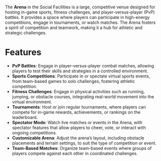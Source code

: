 The **Arena** in the Social Facilities is a large, competitive venue designed for hosting in-game sports, fitness challenges, and player-versus-player (PvP) battles. It provides a space where players can participate in high-energy competitions, engage in tournaments, or watch matches. The Arena fosters a spirit of competition and teamwork, making it a hub for athletic and strategic challenges.

# Features

- **PvP Battles**: Engage in player-versus-player combat matches, allowing players to test their skills and strategies in a controlled environment.
- **Sports Competitions**: Participate in or spectate virtual sports events, from team-based games to solo challenges, fostering athletic competition.
- **Fitness Challenges**: Engage in physical activities such as running, jumping, or obstacle courses, integrating real-world movement into the virtual environment.
- **Tournaments**: Host or join regular tournaments, where players can compete for in-game rewards, achievements, or rankings on the leaderboard.
- **Spectator Mode**: Watch live matches or events in the Arena, with spectator features that allow players to cheer, vote, or interact with ongoing competitions.
- **Customizable Arena**: Adjust the arena’s layout, including obstacle placements and terrain settings, to suit the type of competition or event.
- **Team-Based Matches**: Organize team-based events where groups of players compete against each other in coordinated challenges.